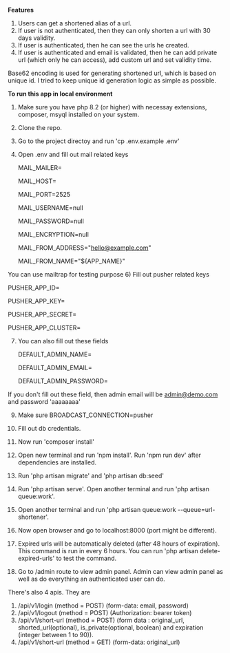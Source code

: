 **Features**

1) Users can get a shortened alias of a url. 
2) If user is not authenticated, then they can only shorten a url with 30 days validity. 
3) If user is authenticated, then he can see the urls he created. 
4) If user is authenticated and email is validated, then he can add private url (which only he can access), add custom url and set validity time.

Base62 encoding is used for generating shortened url, which is based on unique id. I tried to keep unique id generation logic as simple as possible.

**To run this app in local environment**
1) Make sure you have php 8.2 (or higher) with necessay extensions, composer, msyql installed on your system.
2) Clone the repo.
3) Go to the project directoy and run 'cp .env.example .env'
4) Open .env and fill out mail related keys
   
   MAIL_MAILER=
   
   MAIL_HOST=
   
   MAIL_PORT=2525
   
   MAIL_USERNAME=null
   
   MAIL_PASSWORD=null
   
   MAIL_ENCRYPTION=null
   
   MAIL_FROM_ADDRESS="hello@example.com"
   
   MAIL_FROM_NAME="${APP_NAME}"
   
You can use mailtrap for testing purpose
6) Fill out pusher related keys

   PUSHER_APP_ID=
   
   PUSHER_APP_KEY=
   
   PUSHER_APP_SECRET=
   
   PUSHER_APP_CLUSTER=
   
7) You can also fill out these fields
   
   DEFAULT_ADMIN_NAME=
   
   DEFAULT_ADMIN_EMAIL=
   
   DEFAULT_ADMIN_PASSWORD=
   
If you don't fill out these field, then admin email will be admin@demo.com and password 'aaaaaaaa'

9) Make sure BROADCAST_CONNECTION=pusher

10) Fill out db credentials.

11) Now run 'composer install'

12) Open new terminal and run 'npm install'. Run 'npm run dev' after dependencies are installed.

13) Run 'php artisan migrate' and 'php artisan db:seed'

14) Run 'php artisan serve'. Open another terminal and run 'php artisan queue:work'. 

15) Open another terminal and run 'php artisan queue:work --queue=url-shortener'.

16) Now open browser and go to localhost:8000 (port might be different).

17) Expired urls will be automatically deleted (after 48 hours of expiration). This command is run in every 6 hours. You can run 'php artisan delete-expired-urls' to test the command.

18) Go to /admin route to view admin panel. Admin can view admin panel as well as do everything an authenticated user can do.

There's also 4 apis. They are
1) /api/v1/login (method = POST) (form-data: email, password)
2) /api/v1/logout (method = POST) (Authorization: bearer token)
3) /api/v1/short-url (method = POST) (form data : original_url, shorted_url(optional), is_private(optional, boolean) and expiration (integer between 1 to 90)).
4) /api/v1/short-url (method = GET) (form-data: original_url)
